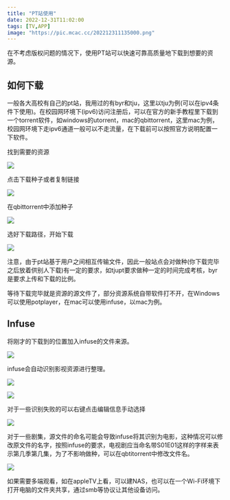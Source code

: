 ```yaml
---
title: "PT站使用"
date: 2022-12-31T11:02:00
tags: [TV,APP]
image: "https://pic.mcac.cc/202212311135000.png"
---
```


在不考虑版权问题的情况下，使用PT站可以快速可靠高质量地下载到想要的资源。

## 如何下载

一般各大高校有自己的pt站，我用过的有byr和tju，这里以tju为例(可以在ipv4条件下使用)。在校园网环境下(ipv6)访问注册后，可以在官方的新手教程里下载到一个torrent软件，如windows的utorrent，mac的qbittorrent，这里mac为例，校园网环境下走ipv6通道一般可以不走流量，在下载前可以按照官方说明配置一下软件。

找到需要的资源

![](https://pic.mcac.cc/202212311118173.png)

点击下载种子或者复制链接

![](https://pic.mcac.cc/202212311118174.png)

在qbittorrent中添加种子

![](https://pic.mcac.cc/202212311118175.png)

选好下载路径，开始下载

![](https://pic.mcac.cc/202212311118176.png)

注意，由于pt站基于用户之间相互传输文件，因此一般站点会对做种(你下载完毕之后放着供别人下载)有一定的要求，如tjupt要求做种一定的时间完成考核，byr是要求上传和下载的比例。

等待下载完毕就是资源的源文件了，部分资源系统自带软件打不开，在Windows可以使用potplayer，在mac可以使用infuse，以mac为例。

## Infuse

将刚才的下载到的位置加入infuse的文件来源。

![](https://pic.mcac.cc/202212311123526.png)

infuse会自动识别影视资源进行整理。

![](https://pic.mcac.cc/202212311127641.png)

![](https://pic.mcac.cc/202212311134610.png)

对于一些识别失败的可以右键点击编辑信息手动选择

![](https://pic.mcac.cc/202212311128108.png)

对于一些剧集，源文件的命名可能会导致infuse将其识别为电影，这种情况可以修改原文件的名字，按照infuse的要求，电视剧应当命名带S01E01这样的字样来表示第几季第几集，为了不影响做种，可以在qbtitorrent中修改文件名。

![](https://pic.mcac.cc/202212311129712.png)

如果需要多端观看，如在appleTV上看，可以建NAS，也可以在一个Wi-Fi环境下打开电脑的文件夹共享，通过smb等协议让其他设备访问。
